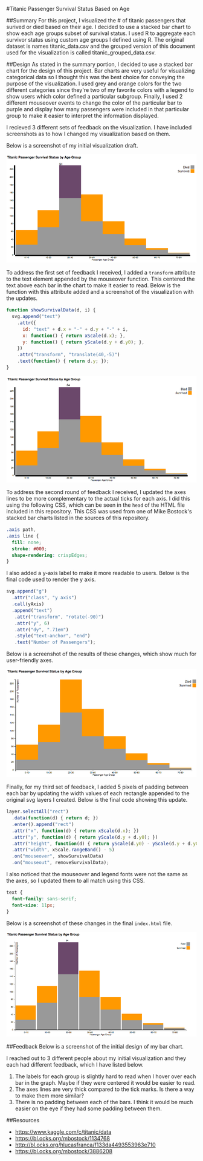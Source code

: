#Titanic Passenger Survival Status Based on Age

##Summary
For this project, I visualized the # of titanic passengers that surived or died based on their age. I decided to use a stacked bar chart to show each age groups subset of survival status. I used R to aggregate each survivor status using custom age groups I defined using R. The original dataset is names titanic_data.csv and the grouped version of this document used for the visualization is called titanic_grouped_data.csv.

##Design
As stated in the summary portion, I decided to use a stacked bar chart for the design of this project. Bar charts are very useful for visualizing categorical data so I thought this was the best choice for conveying the purpose of the visualization. I used grey and orange colors for the two different categories since they're two of my favorite colors with a legend to show users which color defined a particular subgroup. Finally, I used 2 different mouseover events to change the color of the particular bar to purple and display how many passengers were included in that particular group to make it easier to interpret the information displayed.

I recieved 3 different sets of feedback on the visualization. I have included screenshots as to how I changed my visualization based on them.

Below is a screenshot of my initial visualization draft.

![alt text](https://github.com/bljustice/titanic-survival-data-visualization/blob/master/first-design.png)

To address the first set of feedback I received, I added a `transform` attribute to the text element appended by the mouseover function. This centered the text above each bar in the chart to make it easier to read. Below is the function with this attribute added and a screenshot of the visualization with the updates.
```javascript
function showSurvivalData(d, i) {
  svg.append("text")
    .attr({
      id: "text" + d.x + "-" + d.y + "-" + i,
      x: function() { return xScale(d.x); },
      y: function() { return yScale(d.y + d.y0); },
    })
    .attr("transform", "translate(40,-5)")
    .text(function() { return d.y; });
}
```
![alt text](https://github.com/bljustice/titanic-survival-data-visualization/blob/master/first-feedback-implemented.png)

To address the second round of feedback I received, I updated the axes lines to be more complementary to the actual ticks for each axis. I did this using the following CSS, which can be seen in the `head` of the HTML file included in this repository. This CSS was used from one of Mike Bostock's stacked bar charts listed in the sources of this repository.
```CSS
.axis path,
.axis line {
  fill: none;
  stroke: #000;
  shape-rendering: crispEdges;
}
```

I also added a y-axis label to make it more readable to users. Below is the final code used to render the y axis.
```javascript
svg.append("g")
  .attr("class", "y axis")
  .call(yAxis)
  .append("text")
   .attr("transform", "rotate(-90)")
   .attr("y", 6)
   .attr("dy", ".71em")
   .style("text-anchor", "end")
   .text("Number of Passengers");
   ```

Below is a screenshot of the results of these changes, which show much for user-friendly axes.

![alt text](https://github.com/bljustice/titanic-survival-data-visualization/blob/master/second-feedback-implemented.png)

Finally, for my third set of feedback, I added 5 pixels of padding between each bar by updating the width values of each rectangle appended to the original svg layers I created. Below is the final code showing this update.

```javascript
layer.selectAll("rect")
  .data(function(d) { return d; })
  .enter().append("rect")
  .attr("x", function(d) { return xScale(d.x); })
  .attr("y", function(d) { return yScale(d.y + d.y0); })
  .attr("height", function(d) { return yScale(d.y0) - yScale(d.y + d.y0); })
  .attr("width", xScale.rangeBand() - 5)
  .on("mouseover", showSurvivalData)
  .on("mouseout", removeSurvivalData);
```
I also noticed that the mouseover and legend fonts were not the same as the axes, so I updated them to all match using this CSS.

```CSS
text {
  font-family: sans-serif;
  font-size: 11px;
}
```

Below is a screenshot of these changes in the final `index.html` file.

![alt text](https://github.com/bljustice/titanic-survival-data-visualization/blob/master/third-feedback-implemented.png)


##Feedback
Below is a screenshot of the initial design of my bar chart.

I reached out to 3 different people about my initial visualization and they each had different feedback, which I have listed below.

  1. The labels for each group is slightly hard to read when I hover over each bar in the graph. Maybe if they were centered it would be easier to read.
  2. The axes lines are very thick compared to the tick marks. Is there a way to make them more similar?
  3. There is no padding between each of the bars. I think it would be much easier on the eye if they had some padding between them.



##Resources
  * https://www.kaggle.com/c/titanic/data
  * https://bl.ocks.org/mbostock/1134768
  * http://bl.ocks.org/hlucasfranca/f133da4493553963e710
  * https://bl.ocks.org/mbostock/3886208
